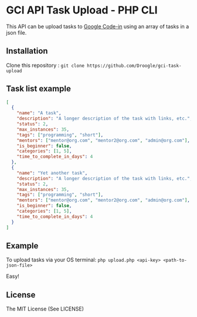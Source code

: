 GCI API Task Upload - PHP CLI
===========================
This API can be upload tasks to [Google Code-in](http://codein.withgoogle.com) using an array of tasks in a json file.

Installation
------
Clone this repository :
```git clone https://github.com/Droogle/gci-task-upload```

Task list example
------
```json
[
  {
    "name": "A task",
    "description": "A longer description of the task with links, etc.",
    "status": 2,
    "max_instances": 35,
    "tags": ["programming", "short"],
    "mentors": ["mentor@org.com", "mentor2@org.com", "admin@org.com"],
    "is_beginner": false,
    "categories": [1, 5],
    "time_to_complete_in_days": 4
  },
  {
    "name": "Yet another task",
    "description": "A longer description of the task with links, etc.",
    "status": 2,
    "max_instances": 35,
    "tags": ["programming", "short"],
    "mentors": ["mentor@org.com", "mentor2@org.com", "admin@org.com"],
    "is_beginner": false,
    "categories": [1, 5],
    "time_to_complete_in_days": 4
  }
]
```

Example
------
To upload tasks via your OS terminal: 
```php upload.php <api-key> <path-to-json-file>```

Easy!

License
-------
The MIT License (See LICENSE)
